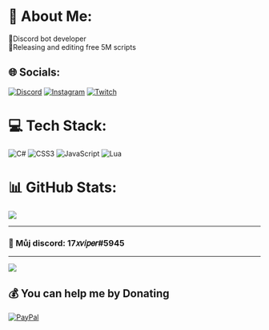 # 💫 About Me:
💎Discord bot developer<br>💎Releasing and editing free 5M scripts<br>

## 🌐 Socials:
[![Discord](https://img.shields.io/badge/Discord-%237289DA.svg?logo=discord&logoColor=white)](https://discord.gg/eAfwxrp3nG) [![Instagram](https://img.shields.io/badge/Instagram-%23E4405F.svg?logo=Instagram&logoColor=white)](https://instagram.com/__v1p3r__) [![Twitch](https://img.shields.io/badge/Twitch-%239146FF.svg?logo=Twitch&logoColor=white)](https://twitch.tv/vipercz_) 

# 💻 Tech Stack:
![C#](https://img.shields.io/badge/c%23-%23239120.svg?style=for-the-badge&logo=c-sharp&logoColor=white) ![CSS3](https://img.shields.io/badge/css3-%231572B6.svg?style=for-the-badge&logo=css3&logoColor=white) ![JavaScript](https://img.shields.io/badge/javascript-%23323330.svg?style=for-the-badge&logo=javascript&logoColor=%23F7DF1E) ![Lua](https://img.shields.io/badge/lua-%232C2D72.svg?style=for-the-badge&logo=lua&logoColor=white)
# 📊 GitHub Stats:
![](https://github-readme-stats.vercel.app/api/top-langs/?username=V1perino&theme=dark&hide_border=false&include_all_commits=false&count_private=false&layout=compact)

---
### 💜 Můj discord: 17𝑥𝑣𝑖𝑝𝑒𝑟#5945

---
[![](https://visitcount.itsvg.in/api?id=V1perino&icon=9&color=4)](https://visitcount.itsvg.in)

  ## 💰 You can help me by Donating
  [![PayPal](https://img.shields.io/badge/PayPal-00457C?style=for-the-badge&logo=paypal&logoColor=white)](https://paypal.me/v1percz) 

  <!-- Proudly created with GPRM ( https://gprm.itsvg.in ) -->
  
